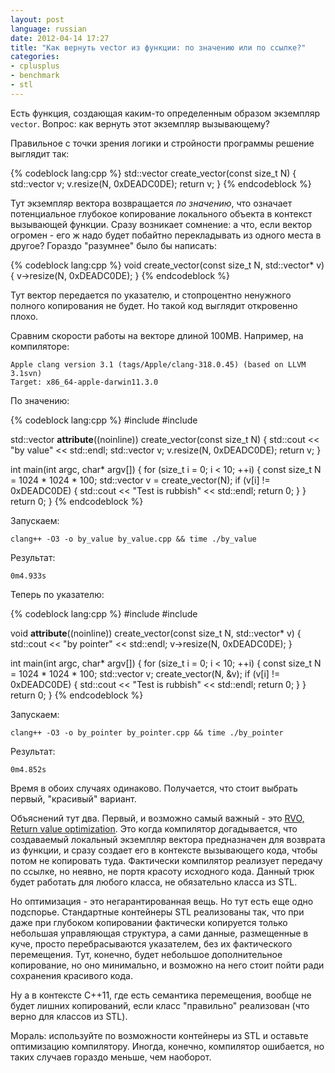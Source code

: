 ```yaml
---
layout: post
language: russian
date: 2012-04-14 17:27
title: "Как вернуть vector из функции: по значению или по ссылке?"
categories:
- cplusplus
- benchmark
- stl
---
```

Есть функция, создающая каким-то определенным образом экземпляр `vector`. Вопрос: как вернуть этот экземпляр вызывающему?

Правильное с точки зрения логики и стройности программы решение выглядит так:

{% codeblock lang:cpp %}
std::vector<int> create_vector(const size_t N) {
  std::vector<int> v;
  v.resize(N, 0xDEADC0DE);
  return v;
}
{% endcodeblock %}

Тут экземпляр вектора возвращается *по значению*, что означает потенциальное глубокое копирование локального объекта в контекст вызывающей функции. Сразу возникает сомнение: а что, если вектор огромен - его ж надо будет побайтно перекладывать из одного места в другое? Гораздо "разумнее" было бы написать:

{% codeblock lang:cpp %}
void create_vector(const size_t N, std::vector<int>* v) {
  v->resize(N, 0xDEADC0DE);
}
{% endcodeblock %}

Тут вектор передается по указателю, и стопроцентно ненужного полного копирования не будет. Но такой код выглядит откровенно плохо.

Сравним скорости работы на векторе длиной 100MB. Например, на компиляторе:

    Apple clang version 3.1 (tags/Apple/clang-318.0.45) (based on LLVM 3.1svn)
    Target: x86_64-apple-darwin11.3.0
    
По значению:

{% codeblock lang:cpp %}
#include <iostream>
#include <vector>

std::vector<int> __attribute__((noinline))
create_vector(const size_t N) {
  std::cout << "by value" << std::endl;
  std::vector<int> v;
  v.resize(N, 0xDEADC0DE);
  return v;
}

int main(int argc, char* argv[]) {
  for (size_t i = 0; i < 10; ++i) {
    const size_t N = 1024 * 1024 * 100;
    std::vector<int> v = create_vector(N);
    if (v[i] != 0xDEADC0DE) {
      std::cout << "Test is rubbish" << std::endl;
      return 0;
    }
  } 
  return 0;
}
{% endcodeblock %}

Запускаем:

    clang++ -O3 -o by_value by_value.cpp && time ./by_value
    
Результат:

    0m4.933s
    
Теперь по указателю:

{% codeblock lang:cpp %}
#include <iostream>
#include <vector>

void __attribute__((noinline))
create_vector(const size_t N, std::vector<int>* v) {
  std::cout << "by pointer" << std::endl;
  v->resize(N, 0xDEADC0DE);
}

int main(int argc, char* argv[]) {
  for (size_t i = 0; i < 10; ++i) {
    const size_t N = 1024 * 1024 * 100;
    std::vector<int> v;
    create_vector(N, &v);
    if (v[i] != 0xDEADC0DE) {
      std::cout << "Test is rubbish" << std::endl;
      return 0;
    }
  } 
  return 0;
}
{% endcodeblock %}

Запускаем:

    clang++ -O3 -o by_pointer by_pointer.cpp && time ./by_pointer
    
Результат:

    0m4.852s
    
Время в обоих случаях одинаково. Получается, что стоит выбрать первый, "красивый" вариант.

Объяснений тут два. Первый, и возможно самый важный - это [RVO, Return value optimization][RVO]. Это когда компилятор догадывается, что создаваемый локальный экземпляр вектора предназначен для возврата из функции, и сразу создает его в контексте вызывающего кода, чтобы потом не копировать туда. Фактически компилятор реализует передачу по ссылке, но неявно, не портя красоту исходного кода. Данный трюк будет работать для любого класса, не обязательно класса из STL.

[RVO]: http://en.wikipedia.org/wiki/Return_value_optimization

Но оптимизация - это негарантированная вещь. Но тут есть еще одно подспорье. Стандартные контейнеры STL реализованы так, что при даже при глубоком копировании фактически копируется только небольшая управляющая структура, а сами данные, размещенные в куче, просто перебрасываются указателем, без их фактического перемещения. Тут, конечно, будет небольшое дополнительное копирование, но оно минимально, и возможно на него стоит пойти ради сохранения красивого кода.

Ну а в контексте C++11, где есть семантика перемещения, вообще не будет лишних копирований, если класс "правильно" реализован (что верно для классов из STL).

Мораль: используйте по возможности контейнеры из STL и оставьте оптимизацию компилятору. Иногда, конечно, компилятор ошибается, но таких случаев гораздо меньше, чем наоборот.

